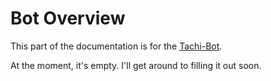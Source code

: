 # Bot Overview

This part of the documentation is for the [Tachi-Bot](https://github.com/TNG-dev/Tachi/tree/staging/bot).

At the moment, it's empty. I'll get around to filling it out soon.
